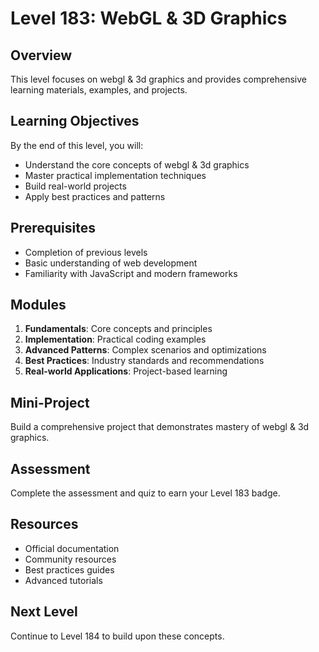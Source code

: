 # Level 183: WebGL & 3D Graphics

## Overview
This level focuses on webgl & 3d graphics and provides comprehensive learning materials, examples, and projects.

## Learning Objectives
By the end of this level, you will:
- Understand the core concepts of webgl & 3d graphics
- Master practical implementation techniques
- Build real-world projects
- Apply best practices and patterns

## Prerequisites
- Completion of previous levels
- Basic understanding of web development
- Familiarity with JavaScript and modern frameworks

## Modules
1. **Fundamentals**: Core concepts and principles
2. **Implementation**: Practical coding examples
3. **Advanced Patterns**: Complex scenarios and optimizations
4. **Best Practices**: Industry standards and recommendations
5. **Real-world Applications**: Project-based learning

## Mini-Project
Build a comprehensive project that demonstrates mastery of webgl & 3d graphics.

## Assessment
Complete the assessment and quiz to earn your Level 183 badge.

## Resources
- Official documentation
- Community resources
- Best practices guides
- Advanced tutorials

## Next Level
Continue to Level 184 to build upon these concepts.
